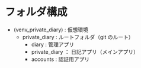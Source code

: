 # フォルダ構成

- (venv_private_diary) : 仮想環境
  - private_diary : ルートフォルダ（git のルート）
    - diary : 管理アプリ
    - private_diary ： 日記アプリ（メインアプリ）
    - accounts : 認証用アプリ
